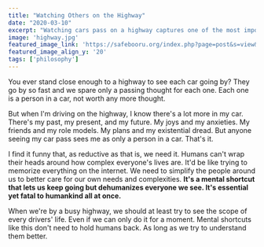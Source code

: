 ```yaml
---
title: "Watching Others on the Highway"
date: "2020-03-10"
excerpt: "Watching cars pass on a highway captures one of the most important, if also the most damaging, mental shortcuts our minds make."
image: 'highway.jpg'
featured_image_link: 'https://safebooru.org/index.php?page=post&s=view&id=2928945'
featured_image_align_y: '20'
tags: ['philosophy']
---
```


You ever stand close enough to a highway to see each car going by? They go by so fast and we spare only a passing thought for each one. Each one is a person in a car, not worth any more thought.

But when I'm driving on the highway, I know there's a lot more in my car. There's my past, my present, and my future. My joys and my anxieties. My friends and my role models. My plans and my existential dread. But anyone seeing my car pass sees me as only a person in a car. That's it.

I find it funny that, as reductive as that is, we need it. Humans can't wrap their heads around how complex everyone's lives are. It'd be like trying to memorize everything on the internet. We need to simplify the people around us to better care for our own needs and complexities. **It's a mental shortcut that lets us keep going but dehumanizes everyone we see. It's essential yet fatal to humankind all at once.**

When we're by a busy highway, we should at least try to see the scope of every drivers' life. Even if we can only do it for a moment. Mental shortcuts like this don't need to hold humans back. As long as we try to understand them better.
